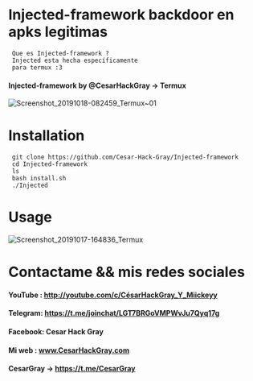 # Injected-framework  backdoor en apks legitimas

     Que es Injected-framework ?
     Injected esta hecha específicamente 
     para termux :3 
     
#### Injected-framework by @CesarHackGray -> Termux
![Screenshot_20191018-082459_Termux~01](https://user-images.githubusercontent.com/46208706/67102603-f5980780-f180-11e9-8b60-d8d53e7f9768.jpg)
# Installation
     git clone https://github.com/Cesar-Hack-Gray/Injected-framework 
     cd Injected-framework
     ls
     bash install.sh
     ./Injected
    
# Usage

![Screenshot_20191017-164836_Termux](https://user-images.githubusercontent.com/46208706/67102730-36901c00-f181-11e9-9718-a737a8c766b4.jpg)

# Contactame && mis redes sociales 
#### YouTube : http://youtube.com/c/CésarHackGray_Y_Miickeyy
#### Telegram: https://t.me/joinchat/LGT7BRGoVMPWvJu7Qyq17g
#### Facebook: Cesar Hack Gray
#### Mi web  : www.CesarHackGray.com
#### CesarGray -> https://t.me/CesarGray
